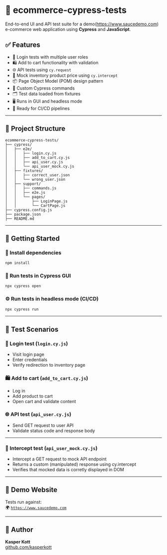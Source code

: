 # 🛒 ecommerce-cypress-tests

End-to-end UI and API test suite for a demo(https://www.saucedemo.com) e-commerce web application using **Cypress** and **JavaScript**.

## ✅ Features

- 🔐 Login tests with multiple user roles
- 🛍️ Add to cart functionality with validation
- 🌐 API tests using `cy.request`
- 📍 Mock inventory product price using `cy.intercept`
- 📦 Page Object Model (POM) design pattern
- 🧩 Custom Cypress commands
- 🗂️ Test data loaded from fixtures
- 🖥️ Runs in GUI and headless mode
- 🎯 Ready for CI/CD pipelines

---

## 📁 Project Structure

```
ecommerce-cypress-tests/
├── cypress/
│   ├── e2e/                     
│   │   ├── login.cy.js
│   │   ├── add_to_cart.cy.js
│   │   ├── api_user.cy.js
│   │   └── api_user_mock.cy.js
│   ├── fixtures/               
│   │   ├── correct_user.json
│   │   └── wrong_user.json
│   ├── support/
│   │   ├── commands.js         
│   │   ├── e2e.js              
│   │   └── pages/              
│   │       ├── LoginPage.js
│   │       └── CartPage.js
├── cypress.config.js           
├── package.json                
├── README.md                   
```
---

## 🚀 Getting Started

### 🔧 Install dependencies

```bash
npm install
```

### 🧪 Run tests in Cypress GUI

```bash
npx cypress open
```

### ⚙️ Run tests in headless mode (CI/CD)

```bash
npx cypress run
```

---

## 🧪 Test Scenarios

### 🔐 Login test (`login.cy.js`)
- Visit login page
- Enter credentials
- Verify redirection to inventory page

### 🛍️ Add to cart (`add_to_cart.cy.js`)
- Log in
- Add product to cart
- Open cart and validate content

### 🌐 API test (`api_user.cy.js`)
- Send GET request to user API
- Validate status code and response body

---

### 📍 Intercept test (`api_user_mock.cy.js`)
- Intercept a GET request to mock API endpoint
- Returns a custom (manipulated) response using cy.intercept
- Verifies that mocked data is corretly displayed in DOM

---

## 🔗 Demo Website

Tests run against:  
🌍 [`https://www.saucedemo.com`](https://www.saucedemo.com)

---

## 👤 Author

**Kasper Kott**  
[github.com/kasperkott](https://github.com/kasperkott)
